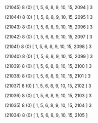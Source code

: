 (21045) 8 (0) [ 1, 5, 6, 8, 9, 10, 15, 2094 ] 3 


(21044) 8 (0) [ 1, 5, 6, 8, 9, 10, 15, 2095 ] 3 


(21043) 8 (0) [ 1, 5, 6, 8, 9, 10, 15, 2096 ] 3 


(21042) 8 (0) [ 1, 5, 6, 8, 9, 10, 15, 2097 ] 3 


(21041) 8 (0) [ 1, 5, 6, 8, 9, 10, 15, 2098 ] 3 


(21040) 8 (0) [ 1, 5, 6, 8, 9, 10, 15, 2099 ] 3 


(21039) 8 (0) [ 1, 5, 6, 8, 9, 10, 15, 2100 ] 3 


(21038) 8 (0) [ 1, 5, 6, 8, 9, 10, 15, 2101 ] 3 


(21037) 8 (0) [ 1, 5, 6, 8, 9, 10, 15, 2102 ] 3 


(21036) 8 (0) [ 1, 5, 6, 8, 9, 10, 15, 2103 ] 3 


(21035) 8 (0) [ 1, 5, 6, 8, 9, 10, 15, 2104 ] 3 


(21034) 8 (0) [ 1, 5, 6, 8, 9, 10, 15, 2105 ]  


